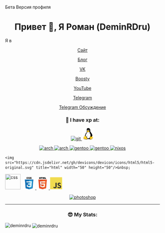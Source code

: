 Бета Версия профиля

<h1 align="center">Привет 👋, Я Роман (DeminRDru)</h1>
Я в 
<p align="center"><a href="https://www.youtube.com/">Сайт</a></p>
<p align="center"><a href="https://www.youtube.com/">Блог</a></p>
<p align="center"><a href="https://vk.com/deminrdru_blog">VK</a></p>
<p align="center"><a href="https://www.youtube.com/">Boosty</a></p>
<p align="center"><a href="https://www.youtube.com/">YouTube</a></p>
<p align="center"><a href="https://www.youtube.com/">Telegram</a></p>
<p align="center"><a href="https://www.youtube.com/">Telegram Обсуждение </a></p>



<!--<p align="left"> <img src="https://komarev.com/ghpvc/?username=andrey0189&label=Profile%20views&color=0e75b6&style=flat" alt="andrey0189" /> </p>-->

<!--<h3 align="left">Connect with me:</h3>-->
<!--<p align="left">-->
<!--<a href="https://www.youtube.com/c/ampersand-xc9jp" target="blank"><img align="center" src="https://raw.githubusercontent.com/rahuldkjain/github-profile-readme-generator/master/src/images/icons/Social/youtube.svg" alt="ampersand-xc9jp" height="30" width="40" /></a>-->
<!--</p>-->

<h3 align="center">🌟 I have xp at:</h3>

<p align="center">
    <a href="https://git-scm.com/" target="_blank" rel="noreferrer">        <img src="https://www.vectorlogo.zone/logos/git-scm/git-scm-icon.svg" alt="git" width="40" height="40"/>    </a>
        <a href="https://www.linux.org/" target="_blank" rel="noreferrer">        <img src="https://raw.githubusercontent.com/devicons/devicon/master/icons/linux/linux-original.svg" alt="linux" width="40" height="40"/>    </a>
</p>

<p align="center">
<a href="https://debian.com/" target="_blank" rel="noreferrer">        <img src="https://static-00.iconduck.com/assets.00/archlinux-icon-512x512-4qh8bdwi.png" alt="arch" width="40" height="40"/>    </a>
<a href="https://ubuntu.com/" target="_blank" rel="noreferrer">        <img src="https://static-00.iconduck.com/assets.00/archlinux-icon-512x512-4qh8bdwi.png" alt="arch" width="40" height="40"/>    </a>
<a href="https://www.kdeneon.org/" target="_blank" rel="noreferrer">        <img src="https://upload.wikimedia.org/wikipedia/commons/4/48/Ge7777ntoo_Linux_logo_ma7tte.svg" alt="gentoo" width="40" height="40"/>    </a>
<a href="https://www.fedora.org/" target="_blank" rel="noreferrer">        <img src="https://upload.wikimedia.org/wikipedia/commons/4/48/Ge7777ntoo_Linux_logo_ma7tte.svg" alt="gentoo" width="40" height="40"/>    </a>
<a href="https://www.nixos.org/" target="_blank" rel="noreferrer">        <img src="https://raw.githubusercontent.com/NixOS/nixos-artwork/master/logo/nix-snowflake-colours.svg" alt="nixos" width="40" height="40"/>    </a>
</p>

<p align="center">

	<img src="https://cdn.jsdelivr.net/gh/devicons/devicon/icons/html5/html5-original.svg" title="html" width="50" height="50"/>&nbsp;
<img src="https://cdn.jsdelivr.net/gh/devicons/devicon/icons/css3/css3-original.svg" title="css" width="50" height="50"/>&nbsp;
<a href="https://www.w3schools.com/css/" target="_blank" rel="noreferrer">        <img src="https://raw.githubusercontent.com/devicons/devicon/master/icons/css3/css3-original-wordmark.svg" alt="css3" width="40" height="40"/>    </a>
    <a href="https://www.w3.org/html/" target="_blank" rel="noreferrer">        <img src="https://raw.githubusercontent.com/devicons/devicon/master/icons/html5/html5-original-wordmark.svg" alt="html5" width="40" height="40"/>    </a>
    <a href="https://developer.mozilla.org/en-US/docs/Web/JavaScript" target="_blank" rel="noreferrer">        <img src="https://raw.githubusercontent.com/devicons/devicon/master/icons/javascript/javascript-original.svg" alt="javascript" width="40" height="40"/>    </a>
</p>

<p align="center">
    <a href="https://www.photoshop.com/en" target="_blank" rel="noreferrer">        <img src="https://upload.wikimedia.org/wikipedia/commons/a/af/Adobe_Photoshop_CC_icon.svg" alt="photoshop" width="40" height="40"/>    </a>
</p>

---
<h3 align="center">😎 My Stats:</h3>

<p><img align="left" src="https://github-readme-stats.vercel.app/api/top-langs?username=deminrdru&show_icons=true&locale=en&layout=compact&theme=github_dark&hide_border=true" alt="deminrdru" /></p>
<p>&nbsp;<img align="center" src="https://github-readme-stats.vercel.app/api?username=deminrdru&show_icons=true&locale=en&theme=github_dark&hide_border=true" alt="deminrdru" /></p>
